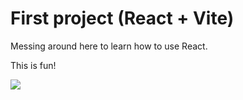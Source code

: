 # First project (React + Vite)

Messing around here to learn how to use React. 

This is fun!

![](http://tinyurl.com/2p8pkebz)


